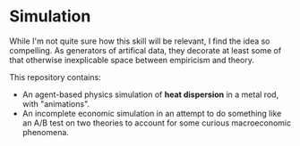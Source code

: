 # Simulation

While I'm not quite sure how this skill will be relevant, I find the idea so
compelling. As generators of artifical data, they decorate at least some of
that otherwise inexplicable space between empiricism and theory.

This repository contains: 

- An agent-based physics simulation of **heat dispersion** in a metal rod, with
  "animations".
- An incomplete economic simulation in an attempt to do something like an A/B
  test on two theories to account for some curious macroeconomic phenomena.
